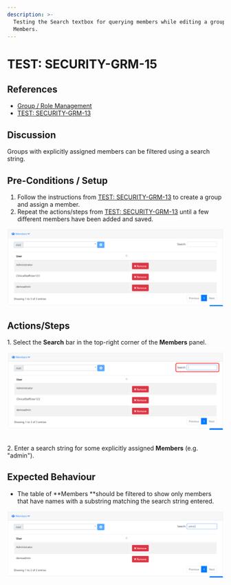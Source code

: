 ```yaml
---
description: >-
  Testing the Search textbox for querying members while editing a group's
  Members.
---
```


# TEST: SECURITY-GRM-15

## References

* [Group / Role Management](../../../../../../operations/system-administration/security-administration/group-role-management.md)
* [TEST: SECURITY-GRM-13](test-security-grm-11.md)

## Discussion

Groups with explicitly assigned members can be filtered using a search string.&#x20;

## Pre-Conditions / Setup

1. Follow the instructions from [TEST: SECURITY-GRM-13](test-security-grm-11.md) to create a group and assign a member.
2. Repeat the actions/steps from [TEST: SECURITY-GRM-13](test-security-grm-11.md) until a few different members have been added and saved.

![](<../../../../../../.gitbook/assets/image (342).png>)

## Actions/Steps

1\. Select the **Search** bar in the top-right corner of the **Members** panel.

![](<../../../../../../.gitbook/assets/image (353).png>)

\
2\. Enter a search string for some explicitly assigned **Members** (e.g. "admin").

## Expected Behaviour

* The table of **Members **should be filtered to show only members that have names with a substring matching the search string entered.&#x20;

![](<../../../../../../.gitbook/assets/image (352).png>)
